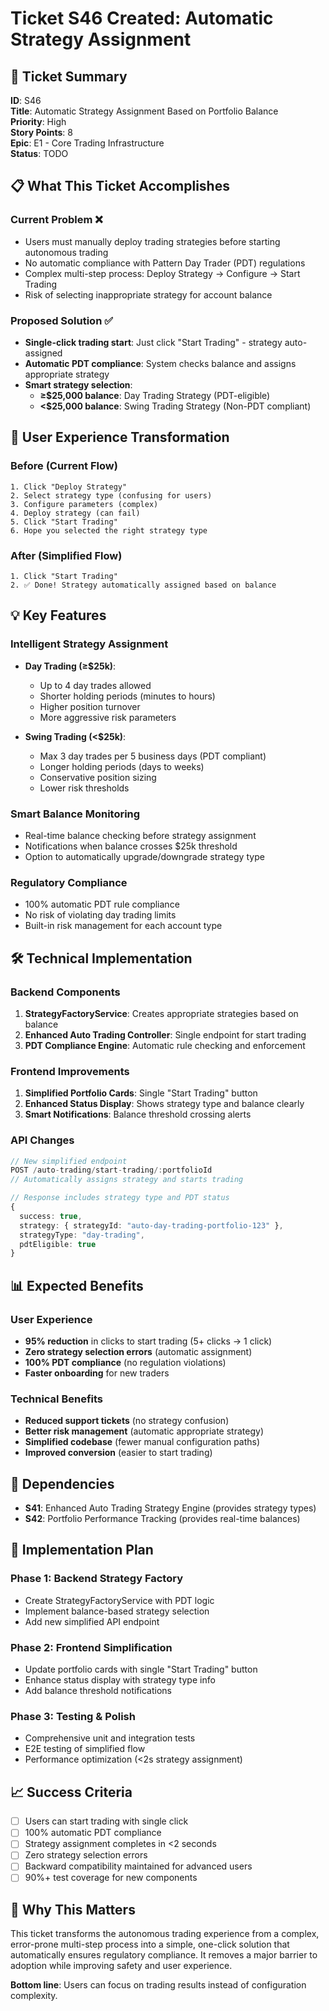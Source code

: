 # Ticket S46 Created: Automatic Strategy Assignment

## 🎯 Ticket Summary

**ID**: S46  
**Title**: Automatic Strategy Assignment Based on Portfolio Balance  
**Priority**: High  
**Story Points**: 8  
**Epic**: E1 - Core Trading Infrastructure  
**Status**: TODO

## 📋 What This Ticket Accomplishes

### Current Problem ❌

- Users must manually deploy trading strategies before starting autonomous trading
- No automatic compliance with Pattern Day Trader (PDT) regulations
- Complex multi-step process: Deploy Strategy → Configure → Start Trading
- Risk of selecting inappropriate strategy for account balance

### Proposed Solution ✅

- **Single-click trading start**: Just click "Start Trading" - strategy auto-assigned
- **Automatic PDT compliance**: System checks balance and assigns appropriate strategy
- **Smart strategy selection**:
  - **≥$25,000 balance**: Day Trading Strategy (PDT-eligible)
  - **<$25,000 balance**: Swing Trading Strategy (Non-PDT compliant)

## 🔄 User Experience Transformation

### Before (Current Flow)

```
1. Click "Deploy Strategy"
2. Select strategy type (confusing for users)
3. Configure parameters (complex)
4. Deploy strategy (can fail)
5. Click "Start Trading"
6. Hope you selected the right strategy type
```

### After (Simplified Flow)

```
1. Click "Start Trading"
2. ✅ Done! Strategy automatically assigned based on balance
```

## 💡 Key Features

### Intelligent Strategy Assignment

- **Day Trading (≥$25k)**:
  - Up to 4 day trades allowed
  - Shorter holding periods (minutes to hours)
  - Higher position turnover
  - More aggressive risk parameters

- **Swing Trading (<$25k)**:
  - Max 3 day trades per 5 business days (PDT compliant)
  - Longer holding periods (days to weeks)
  - Conservative position sizing
  - Lower risk thresholds

### Smart Balance Monitoring

- Real-time balance checking before strategy assignment
- Notifications when balance crosses $25k threshold
- Option to automatically upgrade/downgrade strategy type

### Regulatory Compliance

- 100% automatic PDT rule compliance
- No risk of violating day trading limits
- Built-in risk management for each account type

## 🛠️ Technical Implementation

### Backend Components

1. **StrategyFactoryService**: Creates appropriate strategies based on balance
2. **Enhanced Auto Trading Controller**: Single endpoint for start trading
3. **PDT Compliance Engine**: Automatic rule checking and enforcement

### Frontend Improvements

1. **Simplified Portfolio Cards**: Single "Start Trading" button
2. **Enhanced Status Display**: Shows strategy type and balance clearly
3. **Smart Notifications**: Balance threshold crossing alerts

### API Changes

```typescript
// New simplified endpoint
POST /auto-trading/start-trading/:portfolioId
// Automatically assigns strategy and starts trading

// Response includes strategy type and PDT status
{
  success: true,
  strategy: { strategyId: "auto-day-trading-portfolio-123" },
  strategyType: "day-trading",
  pdtEligible: true
}
```

## 📊 Expected Benefits

### User Experience

- **95% reduction** in clicks to start trading (5+ clicks → 1 click)
- **Zero strategy selection errors** (automatic assignment)
- **100% PDT compliance** (no regulation violations)
- **Faster onboarding** for new traders

### Technical Benefits

- **Reduced support tickets** (no strategy confusion)
- **Better risk management** (automatic appropriate strategy)
- **Simplified codebase** (fewer manual configuration paths)
- **Improved conversion** (easier to start trading)

## 🔗 Dependencies

- **S41**: Enhanced Auto Trading Strategy Engine (provides strategy types)
- **S42**: Portfolio Performance Tracking (provides real-time balances)

## 🚀 Implementation Plan

### Phase 1: Backend Strategy Factory

- Create StrategyFactoryService with PDT logic
- Implement balance-based strategy selection
- Add new simplified API endpoint

### Phase 2: Frontend Simplification

- Update portfolio cards with single "Start Trading" button
- Enhance status display with strategy type info
- Add balance threshold notifications

### Phase 3: Testing & Polish

- Comprehensive unit and integration tests
- E2E testing of simplified flow
- Performance optimization (<2s strategy assignment)

## 📈 Success Criteria

- [ ] Users can start trading with single click
- [ ] 100% automatic PDT compliance
- [ ] Strategy assignment completes in <2 seconds
- [ ] Zero strategy selection errors
- [ ] Backward compatibility maintained for advanced users
- [ ] 90%+ test coverage for new components

## 🎉 Why This Matters

This ticket transforms the autonomous trading experience from a complex, error-prone multi-step process into a simple, one-click solution that automatically ensures regulatory compliance. It removes a major barrier to adoption while improving safety and user experience.

**Bottom line**: Users can focus on trading results instead of configuration complexity.
